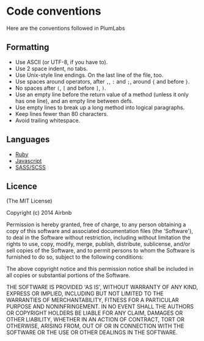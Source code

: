 Code conventions
================

Here are the conventions followed in PlumLabs

## Formatting
* Use ASCII (or UTF-8, if you have to).
* Use 2 space indent, no tabs.
* Use Unix-style line endings. On the last line of the file, too.
* Use spaces around operators, after `,`, `:` and `;`, around `{` and
  before `}`.
* No spaces after `(`, `[` and before `]`, `)`.
* Use an empty line before the return value of a method (unless it
  only has one line), and an empty line between defs.
* Use empty lines to break up a long method into logical paragraphs.
* Keep lines fewer than 80 characters.
* Avoid trailing whitespace.

## Languages
* [Ruby](https://github.com/bbatsov/ruby-style-guide)
* [Javascript](https://github.com/airbnb/javascript)
* [SASS/SCSS](http://css-tricks.com/sass-style-guide)

## Licence
(The MIT License)

Copyright (c) 2014 Airbnb

Permission is hereby granted, free of charge, to any person obtaining a copy of this software and associated documentation files (the 'Software'), to deal in the Software without restriction, including without limitation the rights to use, copy, modify, merge, publish, distribute, sublicense, and/or sell copies of the Software, and to permit persons to whom the Software is furnished to do so, subject to the following conditions:

The above copyright notice and this permission notice shall be included in all copies or substantial portions of the Software.

THE SOFTWARE IS PROVIDED 'AS IS', WITHOUT WARRANTY OF ANY KIND, EXPRESS OR IMPLIED, INCLUDING BUT NOT LIMITED TO THE WARRANTIES OF MERCHANTABILITY, FITNESS FOR A PARTICULAR PURPOSE AND NONINFRINGEMENT. IN NO EVENT SHALL THE AUTHORS OR COPYRIGHT HOLDERS BE LIABLE FOR ANY CLAIM, DAMAGES OR OTHER LIABILITY, WHETHER IN AN ACTION OF CONTRACT, TORT OR OTHERWISE, ARISING FROM, OUT OF OR IN CONNECTION WITH THE SOFTWARE OR THE USE OR OTHER DEALINGS IN THE SOFTWARE.

